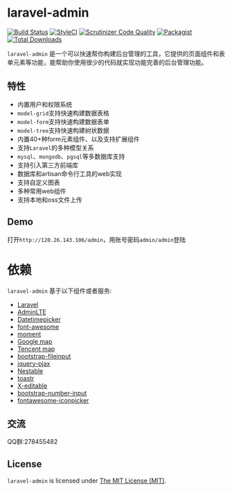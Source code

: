 # laravel-admin

[![Build Status](https://travis-ci.org/z-song/laravel-admin.svg?branch=master)](https://travis-ci.org/z-song/laravel-admin)
[![StyleCI](https://styleci.io/repos/48796179/shield)](https://styleci.io/repos/48796179)
[![Scrutinizer Code Quality](https://scrutinizer-ci.com/g/z-song/laravel-admin/badges/quality-score.png?b=master)](https://scrutinizer-ci.com/g/z-song/laravel-admin/?branch=master)
[![Packagist](https://img.shields.io/packagist/l/encore/laravel-admin.svg?maxAge=2592000)](https://packagist.org/packages/encore/laravel-admin)
[![Total Downloads](https://img.shields.io/packagist/dt/encore/laravel-admin.svg?style=flat-square)](https://packagist.org/packages/encore/laravel-admin)

`laravel-admin` 是一个可以快速帮你构建后台管理的工具，它提供的页面组件和表单元素等功能，能帮助你使用很少的代码就实现功能完善的后台管理功能。

## 特性

+ 内置用户和权限系统
+ `model-grid`支持快速构建数据表格
+ `model-form`支持快速构建数据表单
+ `model-tree`支持快速构建树状数据
+ 内置40+种form元素组件、以及支持扩展组件
+ 支持`Laravel`的多种模型关系
+ `mysql`、`mongodb`、`pgsql`等多数据库支持
+ 支持引入第三方前端库
+ 数据库和artisan命令行工具的web实现
+ 支持自定义图表
+ 多种常用web组件
+ 支持本地和oss文件上传

## Demo

打开`http://120.26.143.106/admin`，用账号密码`admin/admin`登陆

# 依赖

`laravel-admin` 基于以下组件或者服务:

+ [Laravel](https://laravel.com/)
+ [AdminLTE](https://almsaeedstudio.com/)
+ [Datetimepicker](http://eonasdan.github.io/bootstrap-datetimepicker/)
+ [font-awesome](http://fontawesome.io)
+ [moment](http://momentjs.com/)
+ [Google map](https://www.google.com/maps)
+ [Tencent map](http://lbs.qq.com/)
+ [bootstrap-fileinput](https://github.com/kartik-v/bootstrap-fileinput)
+ [jquery-pjax](https://github.com/defunkt/jquery-pjax)
+ [Nestable](http://dbushell.github.io/Nestable/)
+ [toastr](http://codeseven.github.io/toastr/)
+ [X-editable](http://github.com/vitalets/x-editable)
+ [bootstrap-number-input](https://github.com/wpic/bootstrap-number-input)
+ [fontawesome-iconpicker](https://github.com/itsjavi/fontawesome-iconpicker)

## 交流

QQ群:278455482

## License

`laravel-admin` is licensed under [The MIT License (MIT)](LICENSE).
